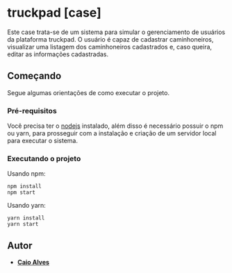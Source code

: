 # truckpad [case]

Este case trata-se de um sistema para simular o gerenciamento de usuários da plataforma truckpad. O usuário é capaz de cadastrar caminhoneiros, visualizar uma listagem dos caminhoneiros cadastrados e, caso queira, editar as informações cadastradas.

## Começando

Segue algumas orientações de como executar o projeto.

### Pré-requisitos

Você precisa ter o [nodejs](https://nodejs.org/) instalado, além disso é necessário possuir o npm ou yarn, para prosseguir com a instalação e criação de um servidor local para executar o sistema.

### Executando o projeto

Usando npm:

```
npm install
npm start
```

Usando yarn:

```
yarn install
yarn start
```

## Autor

* [**Caio Alves**](https://github.com/alvescaio)


